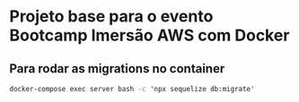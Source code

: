 # Projeto base para o evento Bootcamp Imersão AWS com Docker

## Para rodar as migrations no container

``` cmd
docker-compose exec server bash -c 'npx sequelize db:migrate'
```
